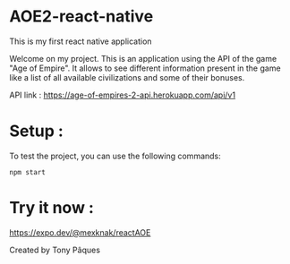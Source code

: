 # AOE2-react-native

This is my first react native application

Welcome on my project. 
This is an application using the API of the game "Age of Empire".
It allows to see different information present in the game like a list of all available civilizations and some of their bonuses.

API link : https://age-of-empires-2-api.herokuapp.com/api/v1

# Setup :

To test the project, you can use the following commands:

```npm start```


# Try it now :

https://expo.dev/@mexknak/reactAOE

Created by Tony Pâques
